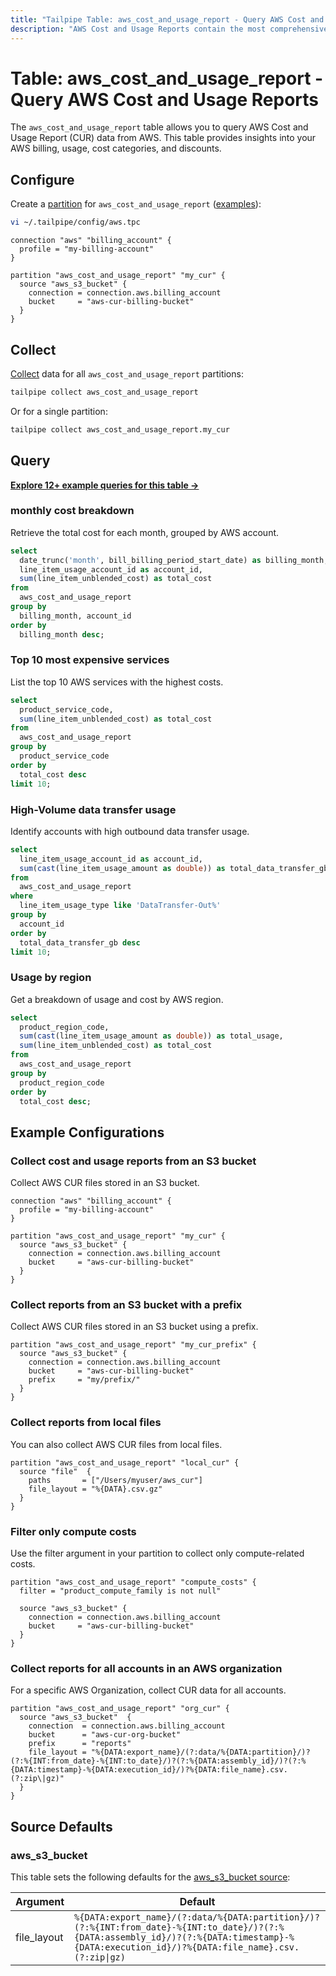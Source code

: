 ```yaml
---
title: "Tailpipe Table: aws_cost_and_usage_report - Query AWS Cost and Usage Reports"
description: "AWS Cost and Usage Reports contain the most comprehensive set of cost and usage data available for your AWS account."
---
```

# Table: aws_cost_and_usage_report - Query AWS Cost and Usage Reports

The `aws_cost_and_usage_report` table allows you to query AWS Cost and Usage Report (CUR) data from AWS. This table provides insights into your AWS billing, usage, cost categories, and discounts.

## Configure

Create a [partition](https://tailpipe.io/docs/manage/partition) for `aws_cost_and_usage_report` ([examples](https://hub.tailpipe.io/plugins/turbot/aws/tables/aws_cost_and_usage_report#example-configurations)):

```sh
vi ~/.tailpipe/config/aws.tpc
```

```hcl
connection "aws" "billing_account" {
  profile = "my-billing-account"
}

partition "aws_cost_and_usage_report" "my_cur" {
  source "aws_s3_bucket" {
    connection = connection.aws.billing_account
    bucket     = "aws-cur-billing-bucket"
  }
}
```

## Collect

[Collect](https://tailpipe.io/docs/manage/collection) data for all `aws_cost_and_usage_report` partitions:

```sh
tailpipe collect aws_cost_and_usage_report
```

Or for a single partition:

```sh
tailpipe collect aws_cost_and_usage_report.my_cur
```

## Query

**[Explore 12+ example queries for this table →](https://hub.tailpipe.io/plugins/turbot/aws/queries/aws_cost_and_usage_report)**

### monthly cost breakdown

Retrieve the total cost for each month, grouped by AWS account.

```sql
select
  date_trunc('month', bill_billing_period_start_date) as billing_month,
  line_item_usage_account_id as account_id,
  sum(line_item_unblended_cost) as total_cost
from
  aws_cost_and_usage_report
group by
  billing_month, account_id
order by
  billing_month desc;
```

### Top 10 most expensive services

List the top 10 AWS services with the highest costs.

```sql
select
  product_service_code,
  sum(line_item_unblended_cost) as total_cost
from
  aws_cost_and_usage_report
group by
  product_service_code
order by
  total_cost desc
limit 10;
```

### High-Volume data transfer usage

Identify accounts with high outbound data transfer usage.

```sql
select
  line_item_usage_account_id as account_id,
  sum(cast(line_item_usage_amount as double)) as total_data_transfer_gb
from
  aws_cost_and_usage_report
where
  line_item_usage_type like 'DataTransfer-Out%'
group by
  account_id
order by
  total_data_transfer_gb desc
limit 10;
```

### Usage by region

Get a breakdown of usage and cost by AWS region.

```sql
select
  product_region_code,
  sum(cast(line_item_usage_amount as double)) as total_usage,
  sum(line_item_unblended_cost) as total_cost
from
  aws_cost_and_usage_report
group by
  product_region_code
order by
  total_cost desc;
```

## Example Configurations

### Collect cost and usage reports from an S3 bucket

Collect AWS CUR files stored in an S3 bucket.

```hcl
connection "aws" "billing_account" {
  profile = "my-billing-account"
}

partition "aws_cost_and_usage_report" "my_cur" {
  source "aws_s3_bucket" {
    connection = connection.aws.billing_account
    bucket     = "aws-cur-billing-bucket"
  }
}
```

### Collect reports from an S3 bucket with a prefix

Collect AWS CUR files stored in an S3 bucket using a prefix.

```hcl
partition "aws_cost_and_usage_report" "my_cur_prefix" {
  source "aws_s3_bucket" {
    connection = connection.aws.billing_account
    bucket     = "aws-cur-billing-bucket"
    prefix     = "my/prefix/"
  }
}
```

### Collect reports from local files

You can also collect AWS CUR files from local files.

```hcl
partition "aws_cost_and_usage_report" "local_cur" {
  source "file"  {
    paths       = ["/Users/myuser/aws_cur"]
    file_layout = "%{DATA}.csv.gz"
  }
}
```

### Filter only compute costs

Use the filter argument in your partition to collect only compute-related costs.

```hcl
partition "aws_cost_and_usage_report" "compute_costs" {
  filter = "product_compute_family is not null"

  source "aws_s3_bucket" {
    connection = connection.aws.billing_account
    bucket     = "aws-cur-billing-bucket"
  }
}
```

### Collect reports for all accounts in an AWS organization

For a specific AWS Organization, collect CUR data for all accounts.

```hcl
partition "aws_cost_and_usage_report" "org_cur" {
  source "aws_s3_bucket"  {
    connection  = connection.aws.billing_account
    bucket      = "aws-cur-org-bucket"
    prefix      = "reports"
    file_layout = "%{DATA:export_name}/(?:data/%{DATA:partition}/)?(?:%{INT:from_date}-%{INT:to_date}/)?(?:%{DATA:assembly_id}/)?(?:%{DATA:timestamp}-%{DATA:execution_id}/)?%{DATA:file_name}.csv.(?:zip\|gz)"
  }
}
```

## Source Defaults

### aws_s3_bucket

This table sets the following defaults for the [aws_s3_bucket source](https://hub.tailpipe.io/plugins/turbot/aws/sources/aws_s3_bucket#arguments):

| Argument      | Default |
|--------------|---------|
| file_layout  | `%{DATA:export_name}/(?:data/%{DATA:partition}/)?(?:%{INT:from_date}-%{INT:to_date}/)?(?:%{DATA:assembly_id}/)?(?:%{DATA:timestamp}-%{DATA:execution_id}/)?%{DATA:file_name}.csv.(?:zip\|gz)` |

